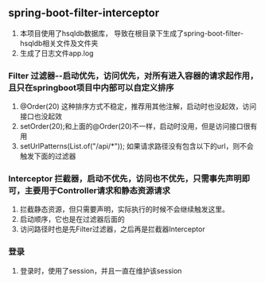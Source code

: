 ## spring-boot-filter-interceptor

1. 本项目使用了hsqldb数据库，
   导致在根目录下生成了spring-boot-filter-hsqldb相关文件及文件夹
2. 生成了日志文件app.log

### Filter 过滤器--启动优先，访问优先，对所有进入容器的请求起作用，且只在springboot项目中内部可以自定义排序

1. @Order(20) 这种排序方式不稳定，推荐用其他注解，启动时也没起效，访问接口也没起效
2. setOrder(20);和上面的@Order(20)不一样，启动时没用，但是访问接口很有用
3. setUrlPatterns(List.of("/api/*")); 如果请求路径没有包含以下的url，则不会触发下面的过滤器

### Interceptor 拦截器，启动不优先，访问也不优先，只需事先声明即可，主要用于Controller请求和静态资源请求

1. 拦截静态资源，但只需要声明，实际执行的时候不会继续触发这里。
2. 启动顺序，它也是在过滤器后面的
3. 访问路径时也是先Filter过滤器，之后再是拦截器Interceptor

### 登录

1. 登录时，使用了session，并且一直在维护该session

